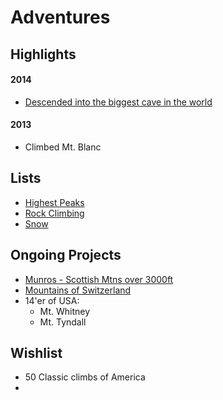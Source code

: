 # Adventures

## Highlights

#### 2014
- [Descended into the biggest cave in the world](https://www.flickr.com/photos/peterbraden/sets/72157644140800056/)

#### 2013
- Climbed Mt. Blanc


## Lists
- [Highest Peaks](./lists/peaks.md)
- [Rock Climbing](./lists/climbing.md)
- [Snow](./lists/snow.md)


## Ongoing Projects
- [Munros - Scottish Mtns over 3000ft](./projects/munros.md)
- [Mountains of Switzerland](./projects/mtns-of-switzerland.md)
- 14'er of USA:
  - Mt. Whitney
  - Mt. Tyndall


## Wishlist

- 50 Classic climbs of America
- 
